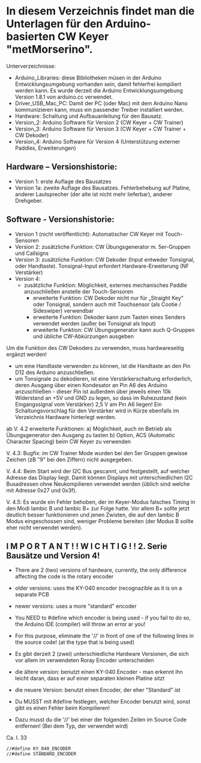 # In diesem Verzeichnis findet man die Unterlagen für den Arduino-basierten CW Keyer "metMorserino".

Unterverzeichnisse:
- Arduino_Libraries: diese Bibliotheken müsen in der Arduino Entwicklungsumgebung
	  vorhanden sein, damit fehlerfrei kompiliert werden kann. Es wurde derzeit die Arduino
	  Entwicklungsumgebung Version 1.8.1 von arduino.cc verwendet.
- Driver_USB_Mac_PC: Damit der PC (oder Mac) mit dem Arduino Nano kommunizieren kann,
	  muss ein passender Treiber installiert werden.
- Hardware: Schaltung und Aufbauanleitung für den Bausatz.
- Version_2: Arduino Software für Version 2 (CW Keyer + CW Trainer)
- Version_3: Arduino Software für Version 3 (CW Keyer + CW Trainer + CW Dekoder)
- Version_4: Arduino Software für Version 4 (Unterstützung externer Paddles, Erweiterungen)

## Hardware – Versionshistorie:

- Version 1: erste Auflage des Bausatzes
- Version 1a: zweite Auflage des Bausatzes. Fehlerbehebung auf Platine, anderer Lautsprecher (der alte ist 
	    nicht mehr lieferbar), anderer Drehgeber.

## Software - Versionshistorie:

- Version 1 (nicht veröffentlicht): 
	Automatischer CW Keyer mit Touch-Sensoren
- Version 2: zusätzliche Funktion: CW Übungsgenerator m. 5er-Gruppen und Callsigns
- Version 3: zusätzliche Funktion: CW Dekoder (Input entweder Tonsignal, oder Handtaste). Tonsignal-Input 
	   erfordert Hardware-Erweiterung (NF Verstärker)
- Version 4: 
	- zusätzliche Funktion: Möglichkeit, externes mechanisches Paddle anzuschließen anstelle der 
	                         Touch-Sensoren
         - erweiterte Funktion: CW Dekoder nicht nur für „Straight Key“ oder Tonsignal, sondern auch mit 
			        Touchsensor (als Cootie / Sideswiper) verwendbar
         - erweiterte Funktion: Dekoder kann zum Tasten eines Senders verwendet werden (außer bei Tonsignal 
				als Input)
         - erweiterte Funktion: CW Übungsgenerator kann auch Q-Gruppen und übliche CW-Abkürzungen ausgeben

Um die Funktion des CW Dekoders zu verwenden, muss hardwareseitig ergänzt werden!

- um eine Handtaste verwenden zu können, ist die Handtaste an den Pin D12 des Arduino anzuschließen.
- um Tonsignale zu dekodieren, ist eine Verstärkerschaltung erforderlich, deren Ausgang über
  einen Kondesator an Pin A6 des Arduino anzuschließen - dieser Pin ist außerdem über jeweils
  einen 10k Widerstand an +5V und GND zu legen, so dass im Ruhezustand (kein Eingangssignal vom
  Verstärker) 2,5 V am Pin A6 liegen!
  Ein Schaltungsvorschlag für den Verstärker wird in Kürze ebenfalls im Verzeichnis Hardware
  hinterlegt werden.

ab V. 4.2 erweiterte Funktionen: a) Möglichkeit, auch im Betrieb als Übungsgenerator den Ausgang zu tasten
				 b) Option, ACS (Automatic Character Spacing) beim CW Keyer zu verwenden

V. 4.3: Bugfix: im CW Trainer Mode wurden bei den 5er Gruppen gewisse Zeichen (zB "9" bei den Ziffern) nicht 
		ausgegeben.

V. 4.4: Beim Start wird der I2C Bus gescannt, und festgestellt, auf welcher Adresse das Display liegt. Damit können
		Displays mit unterschiedlichen I2C Busadressen ohne Neukompilieren verwendet werden 
		(üblich sind welche mit Adresse 0x27 und 0x3f).

V. 4.5: Es wurde ein Fehler behoben, der im Keyer-Modus falsches Timing in den Modi Iambic B und Iambic B+ zur 
		Folge hatte. Vor allem B+ sollte jetzt deutlich besser funktionieren und jenen Zwisten, die auf
		den Iambic B Modus eingeschossen sind, weniger Probleme bereiten (der Modus B sollte eher nicht 
		verwendet werden).

## I M P O R T A N T ! !   W I C H T I G ! !  2. Serie Bausätze und Version 4!

  * There are 2 (two) versions of hardware, currently, the only difference affecting the code is the
    rotary encoder
  * older versions: uses the KY-040 encoder (recognazible as it is on a separate PCB
  * newer versions: uses a more "standard" encoder
  * You NEED to #define which encoder is being used - if you fail to do so, the Arduino IDE (compiler) will 
    throw an error ar you!
  * For this purpose, eliminate the '//' in front of one of the following lines in the source code! (at the 
    type that is being used)
    
  * Es gibt derzeit 2 (zwei) unterschiedliche Hardware Versionen, die sich vor allem im verwendeten 
    Roray Encoder unterscheiden
  * die ältere version: benutzt einen KY-040 Encoder - man erkennt ihn leicht daran, dass er auf einer 
    separaten kleinen Platine sitzt
  * die neuere Version: benutzt einen Encoder, der eher "Standard" ist
  * Du MUSST mit #define festlegen, welcher Encoder benutzt wird, sonst gibt es einen Fehler beim Kompilieren!
  * Dazu musst du die '//' bei einer der folgenden Zeilen im Source Code entfernen! (Bei dem Typ, der 
    verwendet wird)

Ca. l. 33

	//#define KY_040_ENCODER
	//#define STANDARD_ENCODER
  
